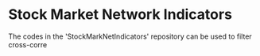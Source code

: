 # Stock Market Network Indicators

The codes in the 'StockMarkNetIndicators' repository can be used to filter cross-corre